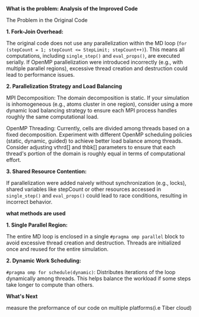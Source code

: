 **What is the problem: Analysis of the Improved Code**

The Problem in the Original Code

**1. Fork-Join Overhead:**


The original code does not use any parallelization within the MD loop (```for (stepCount = 1; stepCount <= StepLimit; stepCount++)```). This means all computations, including ```single_step()``` and ```eval_props()```, are executed serially. If OpenMP parallelization were introduced incorrectly (e.g., with multiple parallel regions), excessive thread creation and destruction could lead to performance issues.

**2. Parallelization Strategy and Load Balancing**

MPI Decomposition:
The domain decomposition is static. If your simulation is inhomogeneous (e.g., atoms cluster in one region), consider using a more dynamic load balancing strategy to ensure each MPI process handles roughly the same computational load.

OpenMP Threading:
Currently, cells are divided among threads based on a fixed decomposition. Experiment with different OpenMP scheduling policies (static, dynamic, guided) to achieve better load balance among threads. Consider adjusting vthrd[] and thbk[] parameters to ensure that each thread's portion of the domain is roughly equal in terms of computational effort.


**3. Shared Resource Contention:**


If parallelization were added naively without synchronization (e.g., locks), shared variables like stepCount or other resources accessed in ```single_step()``` and ```eval_props()``` could lead to race conditions, resulting in incorrect behavior.

**what methods are used**

**1. Single Parallel Region:**

The entire MD loop is enclosed in a single ```#pragma omp parallel``` block to avoid excessive thread creation and destruction. Threads are initialized once and reused for the entire simulation.

**2. Dynamic Work Scheduling:**

```#pragma omp for schedule(dynamic)```:
Distributes iterations of the loop dynamically among threads. This helps balance the workload if some steps take longer to compute than others.

**What's Next**

measure the preformance of our code on multiple platforms(i.e Tiber cloud)

